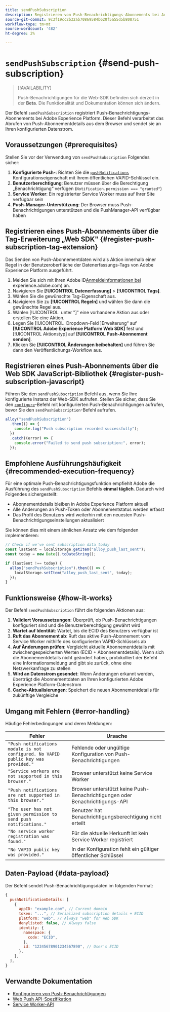 ```yaml
---
title: sendPushSubscription
description: Registrieren von Push-Benachrichtigungs-Abonnements bei Adobe Experience Platform.
source-git-commit: 9c3f19cc2b32ab70869584b620f5a55d5b808751
workflow-type: tm+mt
source-wordcount: '482'
ht-degree: 2%

---
```



# `sendPushSubscription` {#send-push-subscription}

>[!AVAILABILITY]
>
> Push-Benachrichtigungen für die Web-SDK befinden sich derzeit in der **Beta**. Die Funktionalität und Dokumentation können sich ändern.

Der Befehl `sendPushSubscription` registriert Push-Benachrichtigungs-Abonnements bei Adobe Experience Platform. Dieser Befehl verarbeitet das Abrufen von Push-Abonnementdetails aus dem Browser und sendet sie an Ihren konfigurierten Datenstrom.

## Voraussetzungen {#prerequisites}

Stellen Sie vor der Verwendung von `sendPushSubscription` Folgendes sicher:

1. **Konfigurierte Push-**: Richten Sie die [`pushNotifications`](configure/pushnotifications.md) Konfigurationseigenschaft mit Ihrem öffentlichen VAPID-Schlüssel ein.
2. **Benutzerberechtigung**: Benutzer müssen über die Berechtigung „Benachrichtigung“ verfügen (`Notification.permission === "granted"`)
3. **Service Worker**: Ein registrierter Service Worker muss auf Ihrer Site verfügbar sein
4. **Push-Manager-Unterstützung**: Der Browser muss Push-Benachrichtigungen unterstützen und die PushManager-API verfügbar haben

## Registrieren eines Push-Abonnements über die Tag-Erweiterung „Web SDK&quot; {#register-push-subscription-tag-extension}

Das Senden von Push-Abonnementdaten wird als Aktion innerhalb einer Regel in der Benutzeroberfläche der Datenerfassungs-Tags von Adobe Experience Platform ausgeführt.

1. Melden Sie sich mit Ihren Adobe ID[Anmeldeinformationen bei ](https://experience.adobe.com)experience.adobe.com) an.
1. Navigieren Sie **[!UICONTROL Datenerfassung]** > **[!UICONTROL Tags]**.
1. Wählen Sie die gewünschte Tag-Eigenschaft aus.
1. Navigieren Sie zu **[!UICONTROL Regeln]** und wählen Sie dann die gewünschte Regel aus.
1. Wählen [!UICONTROL &#x200B; unter &quot;]&quot; eine vorhandene Aktion aus oder erstellen Sie eine Aktion.
1. Legen Sie [!UICONTROL &#x200B; Dropdown-Feld &#x200B;]Erweiterung“ auf **[!UICONTROL Adobe Experience Platform Web SDK]** fest und [!UICONTROL Aktionstyp] auf **[!UICONTROL Push-Abonnement senden]**.
1. Klicken Sie **[!UICONTROL Änderungen beibehalten]** und führen Sie dann den Veröffentlichungs-Workflow aus.

## Registrieren eines Push-Abonnements über die Web SDK JavaScript-Bibliothek {#register-push-subscription-javascript}

Führen Sie den `sendPushSubscription` Befehl aus, wenn Sie Ihre konfigurierte Instanz der Web-SDK aufrufen. Stellen Sie sicher, dass Sie den [`configure`](configure/overview.md)-Befehl mit konfigurierten Push-Benachrichtigungen aufrufen, bevor Sie den `sendPushSubscription`-Befehl aufrufen.

```js
alloy("sendPushSubscription")
  .then(() => {
    console.log("Push subscription recorded successfully");
  })
  .catch((error) => {
    console.error("Failed to send push subscription:", error);
  });
```

## Empfohlene Ausführungshäufigkeit {#recommended-execution-frequency}

Für eine optimale Push-Benachrichtigungsfunktion empfiehlt Adobe die Ausführung des `sendPushSubscription` Befehls **einmal täglich**. Dadurch wird Folgendes sichergestellt:

- Abonnementdetails bleiben in Adobe Experience Platform aktuell
- Alle Änderungen an Push-Token oder Abonnementstatus werden erfasst
- Das Profil des Benutzers wird weiterhin mit den neuesten Push-Benachrichtigungseinstellungen aktualisiert

Sie können dies mit einem ähnlichen Ansatz wie dem folgenden implementieren:

```js
// Check if we've sent subscription data today
const lastSent = localStorage.getItem("alloy_push_last_sent");
const today = new Date().toDateString();

if (lastSent !== today) {
  alloy("sendPushSubscription").then(() => {
    localStorage.setItem("alloy_push_last_sent", today);
  });
}
```

## Funktionsweise {#how-it-works}

Der Befehl `sendPushSubscription` führt die folgenden Aktionen aus:

1. **Validiert Voraussetzungen**: Überprüft, ob Push-Benachrichtigungen konfiguriert sind und die Benutzerberechtigung gewährt wird
2. **Wartet auf Identität**: Wartet, bis die ECID des Benutzers verfügbar ist
3. **Ruft das Abonnement ab**: Ruft das aktive Push-Abonnement vom Service Worker mithilfe des konfigurierten VAPID-Schlüssels ab
4. **Auf Änderungen prüfen**: Vergleicht aktuelle Abonnementdetails mit zwischengespeicherten Werten (ECID + Abonnementdetails). Wenn sich die Abonnementdetails nicht geändert haben, protokolliert der Befehl eine Informationsmeldung und gibt sie zurück, ohne eine Netzwerkanfrage zu stellen
5. **Wird an Datenstrom gesendet**: Wenn Änderungen erkannt werden, überträgt die Abonnementdaten an Ihren konfigurierten Adobe Experience Platform-Datenstrom
6. **Cache-Aktualisierungen**: Speichert die neuen Abonnementdetails für zukünftige Vergleiche

## Umgang mit Fehlern {#error-handling}

Häufige Fehlerbedingungen und deren Meldungen:

| Fehler | Ursache |
| ------- | ---- |
| `"Push notifications module is not configured. No VAPID public key was provided."` | Fehlende oder ungültige Konfiguration von Push-Benachrichtigungen |
| `"Service workers are not supported in this browser."` | Browser unterstützt keine Service Worker |
| `"Push notifications are not supported in this browser."` | Browser unterstützt keine Push-Benachrichtigungen oder Benachrichtigungs-API |
| `"The user has not given permission to send push notifications."` | Benutzer hat Benachrichtigungsberechtigung nicht erteilt |
| `"No service worker registration was found."` | Für die aktuelle Herkunft ist kein Service Worker registriert |
| `"No VAPID public key was provided."` | In der Konfiguration fehlt ein gültiger öffentlicher Schlüssel |

## Daten-Payload {#data-payload}

Der Befehl sendet Push-Benachrichtigungsdaten im folgenden Format:

```js
{
  pushNotificationDetails: [
    {
      appID: "example.com", // Current domain
      token: "...", // Serialized subscription details + ECID
      platform: "web", // Always "web" for Web SDK
      denylisted: false, // Always false
      identity: {
        namespace: {
          code: "ECID",
        },
        id: "12345678901234567890", // User's ECID
      },
    },
  ],
}
```

## Verwandte Dokumentation

- [Konfigurieren von Push-Benachrichtigungen](configure/pushnotifications.md)
- [Web Push API-Spezifikation](https://developer.mozilla.org/en-US/docs/Web/API/Push_API)
- [Service Worker-API](https://developer.mozilla.org/en-US/docs/Web/API/Service_Worker_API)
